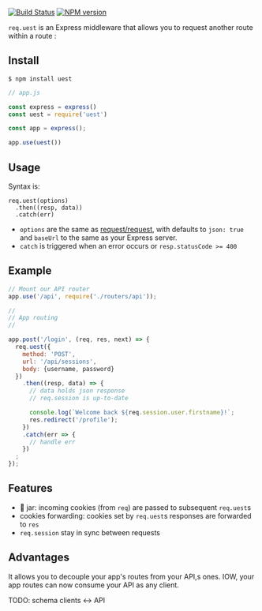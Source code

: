 [![Build Status](https://travis-ci.org/abernier/uest.svg?branch=master)](https://travis-ci.org/abernier/uest)
[![NPM version](https://img.shields.io/npm/v/uest.svg?style=flat)](https://www.npmjs.com/package/uest)

`req.uest` is an Express middleware that allows you to request another route within a route :

## Install

```
$ npm install uest
```

```js
// app.js

const express = express()
const uest = require('uest')

const app = express();

app.use(uest())
```

## Usage

Syntax is:

```
req.uest(options)
  .then((resp, data))
  .catch(err)
```

- `options` are the same as [request/request](https://github.com/request/request#requestoptions-callback), with defaults to `json: true` and `baseUrl` to the same as your Express server.
- `catch` is triggered when an error occurs or `resp.statusCode >= 400`

## Example

```js
// Mount our API router
app.use('/api', require('./routers/api'));

//
// App routing
//

app.post('/login', (req, res, next) => {
  req.uest({
    method: 'POST',
    url: '/api/sessions',
    body: {username, password}
  })
    .then((resp, data) => {
      // data holds json response
      // req.session is up-to-date

      console.log(`Welcome back ${req.session.user.firstname}!`;
      res.redirect('/profile');
    })
    .catch(err => {
      // handle err
    })
  ;
});
```

## Features

- 🍪 jar: incoming cookies (from `req`) are passed to subsequent `req.uest`s
- cookies forwarding: cookies set by `req.uest`s responses are forwarded to `res`
- `req.session` stay in sync between requests

## Advantages

It allows you to decouple your app's routes from your API,s ones. IOW, your app routes can now consume your API as any client.

TODO: schema clients <-> API